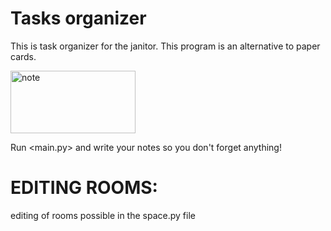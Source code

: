 # Tasks organizer
 This is task organizer for the janitor.
 This program is an alternative to paper cards.

<div> 
 <img src="https://github.com/ArcherWike/Tasks-organizer/assets/87717209/7b4ce959-5476-4b69-bbda-f48ae0cd1296" width="200" height="100" alt="note">
</div>
 

 Run <main.py> and write your notes so you don't forget anything!

# EDITING ROOMS:
editing of rooms possible in the space.py file
